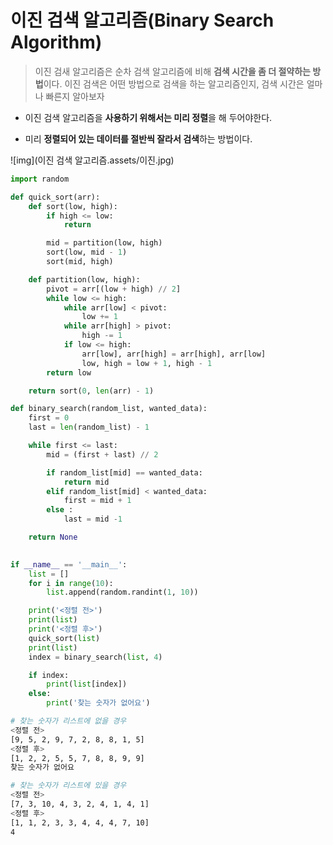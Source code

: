 # 이진 검색 알고리즘(Binary Search Algorithm)

> 이진 검새 알고리즘은 순차 검색 알고리즘에 비해 **검색 시간을 좀 더 절약하는 방법**이다. 이진 검색은 어떤 방법으로 검색을 하는 알고리즘인지, 검색 시간은 얼마나 빠른지 알아보자

- 이진 검색 알고리즘을 **사용하기 위해서는 미리 정렬**을 해 두어야한다.

- 미리 **정렬되어 있는 데이터를 절반씩 잘라서 검색**하는 방법이다.

![img](이진 검색 알고리즘.assets/이진.jpg)

```python
import random

def quick_sort(arr):
    def sort(low, high):
        if high <= low:
            return

        mid = partition(low, high)
        sort(low, mid - 1)
        sort(mid, high)

    def partition(low, high):
        pivot = arr[(low + high) // 2]
        while low <= high:
            while arr[low] < pivot:
                low += 1
            while arr[high] > pivot:
                high -= 1
            if low <= high:
                arr[low], arr[high] = arr[high], arr[low]
                low, high = low + 1, high - 1
        return low

    return sort(0, len(arr) - 1)

def binary_search(random_list, wanted_data):
    first = 0
    last = len(random_list) - 1

    while first <= last:
        mid = (first + last) // 2

        if random_list[mid] == wanted_data:
            return mid
        elif random_list[mid] < wanted_data:
            first = mid + 1
        else :
            last = mid -1

    return None
        

if __name__ == '__main__':
    list = []
    for i in range(10):
        list.append(random.randint(1, 10))

    print('<정렬 전>')
    print(list)
    print('<정렬 후>')
    quick_sort(list)
    print(list)
    index = binary_search(list, 4)

    if index:
        print(list[index])
    else:
        print('찾는 숫자가 없어요')
```

```bash
# 찾는 숫자가 리스트에 없을 경우
<정렬 전>
[9, 5, 2, 9, 7, 2, 8, 8, 1, 5]
<정렬 후>
[1, 2, 2, 5, 5, 7, 8, 8, 9, 9]
찾는 숫자가 없어요

# 찾는 숫자가 리스트에 있을 경우
<정렬 전>
[7, 3, 10, 4, 3, 2, 4, 1, 4, 1]
<정렬 후>
[1, 1, 2, 3, 3, 4, 4, 4, 7, 10]
4
```

